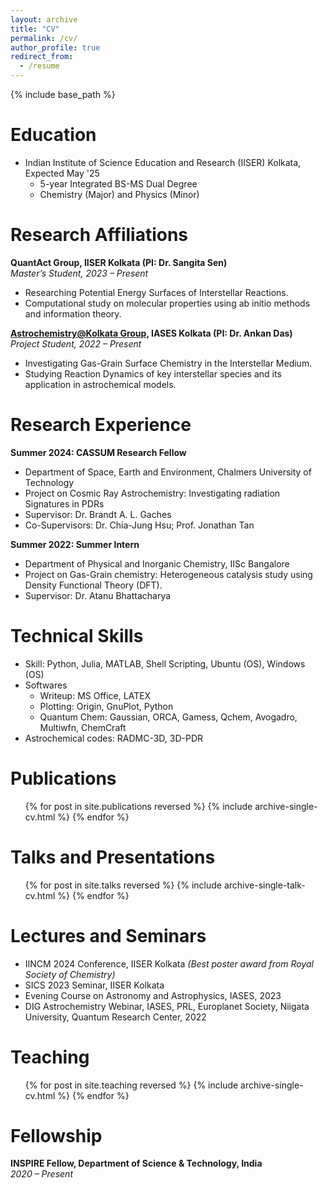 ```yaml
---
layout: archive
title: "CV"
permalink: /cv/
author_profile: true
redirect_from:
  - /resume
---
```


{% include base_path %}

Education
======
* Indian Institute of Science Education and Research (IISER) Kolkata, Expected May '25
  * 5-year Integrated BS-MS Dual Degree
  * Chemistry (Major) and Physics (Minor)

Research Affiliations
======
**QuantAct Group, IISER Kolkata (PI: Dr. Sangita Sen)**  
*Master’s Student, 2023 – Present*  
- Researching Potential Energy Surfaces of Interstellar Reactions.  
- Computational study on molecular properties using ab initio methods and information theory.  

**[Astrochemistry@Kolkata Group](https://www.iases.org.in/Ankan-web/ankan.html), IASES Kolkata (PI: Dr. Ankan Das)**  
*Project Student, 2022 – Present*  
- Investigating Gas-Grain Surface Chemistry in the Interstellar Medium.  
- Studying Reaction Dynamics of key interstellar species and its application in astrochemical models.

Research Experience
======
**Summer 2024: CASSUM Research Fellow** 
  * Department of Space, Earth and Environment, Chalmers University of Technology
  * Project on Cosmic Ray Astrochemistry: Investigating radiation Signatures in PDRs
  * Supervisor: Dr. Brandt A. L. Gaches
  * Co-Supervisors: Dr. Chia-Jung Hsu; Prof. Jonathan Tan

**Summer 2022: Summer Intern** 
  * Department of Physical and Inorganic Chemistry, IISc Bangalore
  * Project on Gas-Grain chemistry: Heterogeneous catalysis study using Density Functional Theory (DFT).
  * Supervisor: Dr. Atanu Bhattacharya
  
Technical Skills
======
* Skill: Python, Julia, MATLAB, Shell Scripting, Ubuntu (OS), Windows (OS)
* Softwares
  * Writeup: MS Office, LATEX
  * Plotting: Origin, GnuPlot, Python
  * Quantum Chem: Gaussian, ORCA, Gamess, Qchem, Avogadro, Multiwfn, ChemCraft
* Astrochemical codes: RADMC-3D, 3D-PDR

Publications
======
  <ul>{% for post in site.publications reversed %}
    {% include archive-single-cv.html %}
  {% endfor %}</ul>
  
Talks and Presentations
======
  <ul>{% for post in site.talks reversed %}
    {% include archive-single-talk-cv.html  %}
  {% endfor %}</ul>

Lectures and Seminars
======
* IINCM 2024 Conference, IISER Kolkata  *(Best poster award from Royal Society of Chemistry)*
* SICS 2023 Seminar, IISER Kolkata
* Evening Course on Astronomy and Astrophysics, IASES, 2023
* DIG Astrochemistry Webinar, IASES, PRL, Europlanet Society, Niigata University, Quantum Research Center, 2022
  
Teaching
======
  <ul>{% for post in site.teaching reversed %}
    {% include archive-single-cv.html %}
  {% endfor %}</ul>
  
Fellowship
======
**INSPIRE Fellow, Department of Science & Technology, India**  
*2020 – Present* 
